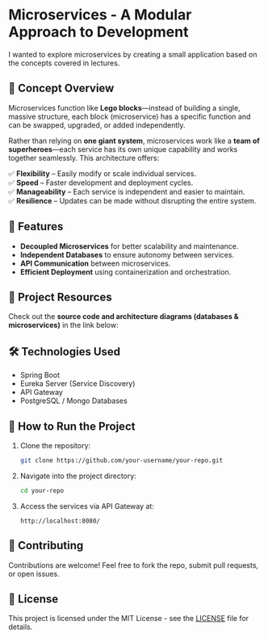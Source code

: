# Microservices - A Modular Approach to Development

I wanted to explore microservices by creating a small application based on the concepts covered in lectures.

## 🚀 Concept Overview
Microservices function like **Lego blocks**—instead of building a single, massive structure, each block (microservice) has a specific function and can be swapped, upgraded, or added independently.

Rather than relying on **one giant system**, microservices work like a **team of superheroes**—each service has its own unique capability and works together seamlessly. This architecture offers:

✅ **Flexibility** – Easily modify or scale individual services.  
✅ **Speed** – Faster development and deployment cycles.  
✅ **Manageability** – Each service is independent and easier to maintain.  
✅ **Resilience** – Updates can be made without disrupting the entire system.  

## 📌 Features
- **Decoupled Microservices** for better scalability and maintenance.
- **Independent Databases** to ensure autonomy between services.
- **API Communication** between microservices.
- **Efficient Deployment** using containerization and orchestration.

## 📂 Project Resources
Check out the **source code and architecture diagrams (databases & microservices)** in the link below:  

## 🛠 Technologies Used
- Spring Boot
- Eureka Server (Service Discovery)
- API Gateway
- PostgreSQL / Mongo Databases

## 📜 How to Run the Project
1. Clone the repository:
   ```sh
   git clone https://github.com/your-username/your-repo.git
   ```
2. Navigate into the project directory:
   ```sh
   cd your-repo
   ```
3. Access the services via API Gateway at:
   ```
   http://localhost:8080/
   ```

## 🤝 Contributing
Contributions are welcome! Feel free to fork the repo, submit pull requests, or open issues.

## 📄 License
This project is licensed under the MIT License - see the [LICENSE](LICENSE) file for details.
